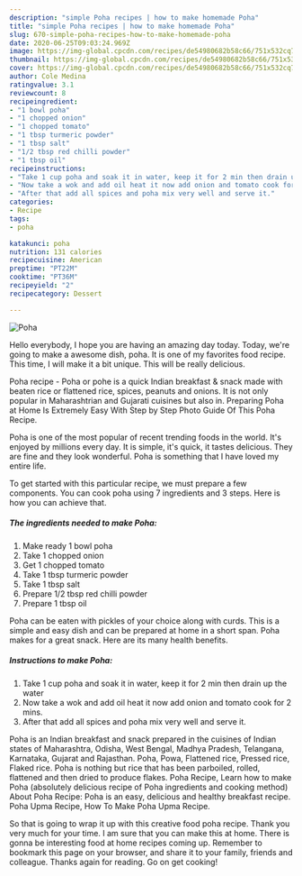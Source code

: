 ```yaml
---
description: "simple Poha recipes | how to make homemade Poha"
title: "simple Poha recipes | how to make homemade Poha"
slug: 670-simple-poha-recipes-how-to-make-homemade-poha
date: 2020-06-25T09:03:24.969Z
image: https://img-global.cpcdn.com/recipes/de54980682b58c66/751x532cq70/poha-recipe-main-photo.jpg
thumbnail: https://img-global.cpcdn.com/recipes/de54980682b58c66/751x532cq70/poha-recipe-main-photo.jpg
cover: https://img-global.cpcdn.com/recipes/de54980682b58c66/751x532cq70/poha-recipe-main-photo.jpg
author: Cole Medina
ratingvalue: 3.1
reviewcount: 8
recipeingredient:
- "1 bowl poha"
- "1 chopped onion"
- "1 chopped tomato"
- "1 tbsp turmeric powder"
- "1 tbsp salt"
- "1/2 tbsp red chilli powder"
- "1 tbsp oil"
recipeinstructions:
- "Take 1 cup poha and soak it in water, keep it for 2 min then drain up the water"
- "Now take a wok and add oil heat it now add onion and tomato cook for 2 mins."
- "After that add all spices and poha mix very well and serve it."
categories:
- Recipe
tags:
- poha

katakunci: poha 
nutrition: 131 calories
recipecuisine: American
preptime: "PT22M"
cooktime: "PT36M"
recipeyield: "2"
recipecategory: Dessert

---
```



![Poha](https://img-global.cpcdn.com/recipes/de54980682b58c66/751x532cq70/poha-recipe-main-photo.jpg)

Hello everybody, I hope you are having an amazing day today. Today, we're going to make a awesome dish, poha. It is one of my favorites food recipe. This time, I will make it a bit unique. This will be really delicious.

Poha recipe - Poha or pohe is a quick Indian breakfast &amp; snack made with beaten rice or flattened rice, spices, peanuts and onions. It is not only popular in Maharashtrian and Gujarati cuisines but also in. Preparing Poha at Home Is Extremely Easy With Step by Step Photo Guide Of This Poha Recipe.

Poha is one of the most popular of recent trending foods in the world. It's enjoyed by millions every day. It is simple, it's quick, it tastes delicious. They are fine and they look wonderful. Poha is something that I have loved my entire life.


To get started with this particular recipe, we must prepare a few components. You can cook poha using 7 ingredients and 3 steps. Here is how you can achieve that.

<!--inarticleads1-->

##### The ingredients needed to make Poha:

1. Make ready 1 bowl poha
1. Take 1 chopped onion
1. Get 1 chopped tomato
1. Take 1 tbsp turmeric powder
1. Take 1 tbsp salt
1. Prepare 1/2 tbsp red chilli powder
1. Prepare 1 tbsp oil


Poha can be eaten with pickles of your choice along with curds. This is a simple and easy dish and can be prepared at home in a short span. Poha makes for a great snack. Here are its many health benefits. 

<!--inarticleads2-->

##### Instructions to make Poha:

1. Take 1 cup poha and soak it in water, keep it for 2 min then drain up the water
1. Now take a wok and add oil heat it now add onion and tomato cook for 2 mins.
1. After that add all spices and poha mix very well and serve it.


Poha is an Indian breakfast and snack prepared in the cuisines of Indian states of Maharashtra, Odisha, West Bengal, Madhya Pradesh, Telangana, Karnataka, Gujarat and Rajasthan. Poha, Powa, Flattened rice, Pressed rice, Flaked rice. Poha is nothing but rice that has been parboiled, rolled, flattened and then dried to produce flakes. Poha Recipe, Learn how to make Poha (absolutely delicious recipe of Poha ingredients and cooking method) About Poha Recipe: Poha is an easy, delicious and healthy breakfast recipe. Poha Upma Recipe, How To Make Poha Upma Recipe. 

So that is going to wrap it up with this creative food poha recipe. Thank you very much for your time. I am sure that you can make this at home. There is gonna be interesting food at home recipes coming up. Remember to bookmark this page on your browser, and share it to your family, friends and colleague. Thanks again for reading. Go on get cooking!
